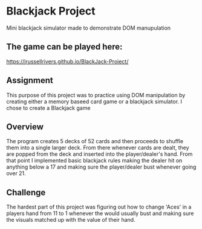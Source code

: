 # Blackjack Project
Mini blackjack simulator made to demonstrate DOM manupulation
## The game can be played here: 
https://jrussellrivers.github.io/BlackJack-Project/

## Assignment 
This purpose of this project was to practice using DOM manipulation by creating either a memory baseed card game or a blackjack simulator. I chose to create a Blackjack game

## Overview
The program creates 5 decks of 52 cards and then proceeds to shuffle them into a single larger deck. From there whenever cards are dealt, they are popped from the deck and inserted into the player/dealer's hand. From that point I implemented basic blackjack rules making the dealer hit on anything below a 17 and making sure the player/dealer bust whenever going over 21.

## Challenge
The hardest part of this project was figuring out how to change 'Aces' in a players hand from 11 to 1 whenever the would usually bust and making sure the visuals matched up with the value of their hand.
